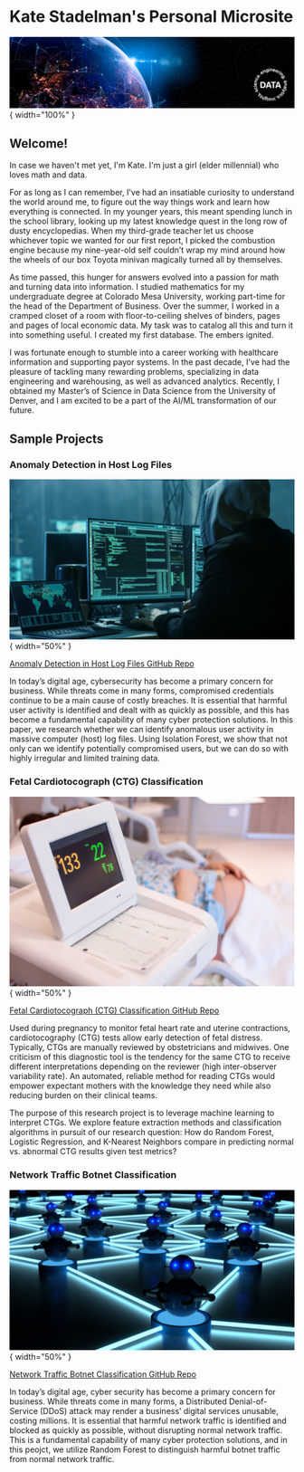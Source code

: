 # Kate Stadelman's Personal Microsite

![Kate Stadelman](img/linkedin-bkg_data.png){ width="100%" }

## Welcome!

In case we haven't met yet, I'm Kate. I'm just a girl (elder millennial) who loves math and data. 

For as long as I can remember, I've had an insatiable curiosity to understand the world around me, to figure out the way things work and learn how everything is connected. In my younger years, this meant spending lunch in the school library, looking up my latest knowledge quest in the long row of dusty encyclopedias. When my third-grade teacher let us choose whichever topic we wanted for our first report, I picked the combustion engine because my nine-year-old self couldn’t wrap my mind around how the wheels of our box Toyota minivan magically turned all by themselves.

As time passed, this hunger for answers evolved into a passion for math and turning data into information. I studied mathematics for my undergraduate degree at Colorado Mesa University, working part-time for the head of the Department of Business. Over the summer, I worked in a cramped closet of a room with floor-to-ceiling shelves of binders, pages and pages of local economic data. My task was to catalog all this and turn it into something useful. I created my first database. The embers ignited.

I was fortunate enough to stumble into a career working with healthcare information and supporting payor systems. In the past decade, I've had the pleasure of tackling many rewarding problems, specializing in data engineering and warehousing, as well as advanced analytics. Recently, I obtained my Master’s of Science in Data Science from the University of Denver, and I am excited to be a part of the AI/ML transformation of our future.

## Sample Projects

### Anomaly Detection in Host Log Files

![Kate Stadelman](img/hacker.jpg){ width="50%" }

[Anomaly Detection in Host Log Files GitHub Repo](https://github.com/kaspii314/log_anomaly_detection)

In today’s digital age, cybersecurity has become a primary concern for business. While threats come in many forms, compromised credentials continue to be a main cause of costly breaches. It is essential that harmful user activity is identified and dealt with as quickly as possible, and this has become a fundamental capability of many cyber protection solutions. In this paper, we research whether we can identify anomalous user activity in massive computer (host) log files. Using Isolation Forest, we show that not only can we identify potentially compromised users, but we can do so with highly irregular and limited training data.

### Fetal Cardiotocograph (CTG) Classification

![Kate Stadelman](img/fetal-ctg.jpg){ width="50%" }

[Fetal Cardiotocograph (CTG) Classification GitHub Repo](https://github.com/kaspii314/fetal_ctg_classification)

Used during pregnancy to monitor fetal heart rate and uterine contractions, cardiotocography (CTG) tests allow early detection of fetal distress. Typically, CTGs are manually reviewed by obstetricians and midwives. One criticism of this diagnostic tool is the tendency for the same CTG to receive different interpretations depending on the reviewer (high inter-observer variability rate). An automated, reliable method for reading CTGs would empower expectant mothers with the knowledge they need while also reducing burden on their clinical teams.

The purpose of this research project is to leverage machine learning to interpret CTGs. We explore feature extraction methods and classification algorithms in pursuit of our research question: How do Random Forest, Logistic Regression, and K-Nearest Neighbors compare in predicting normal vs. abnormal CTG results given test metrics?

### Network Traffic Botnet Classification

![Kate Stadelman](img/botnet.jpg){ width="50%" }

[Network Traffic Botnet Classification GitHub Repo](https://github.com/kaspii314/network_traffic_botnet_classification)

In today’s digital age, cyber security has become a primary concern for business. While threats come in many forms, a Distributed Denial-of-Service (DDoS) attack may render a business’ digital services unusable, costing millions. It is essential that harmful network traffic is identified and blocked as quickly as possible, without disrupting normal network traffic. This is a fundamental capability of many cyber protection solutions, and in this peojct, we utilize Random Forest to distinguish harmful botnet traffic from normal network traffic.
